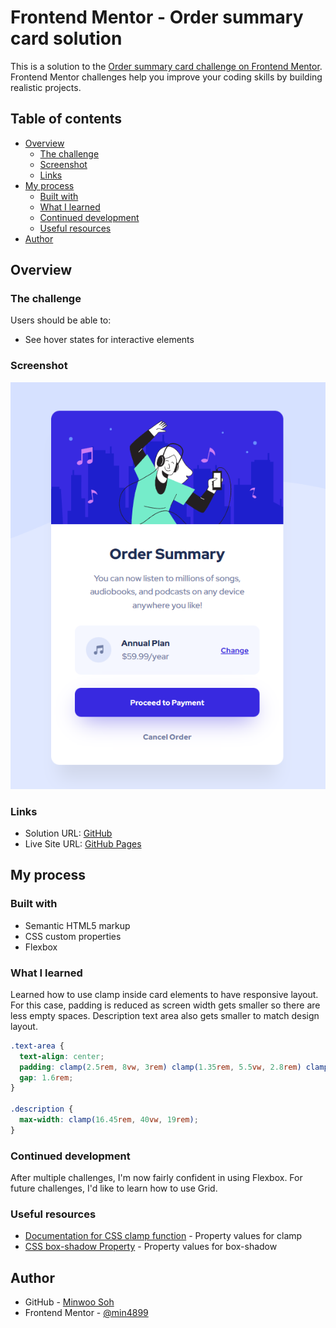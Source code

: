 # Frontend Mentor - Order summary card solution

This is a solution to the [Order summary card challenge on Frontend Mentor](https://www.frontendmentor.io/challenges/order-summary-component-QlPmajDUj). Frontend Mentor challenges help you improve your coding skills by building realistic projects. 

## Table of contents

- [Overview](#overview)
  - [The challenge](#the-challenge)
  - [Screenshot](#screenshot)
  - [Links](#links)
- [My process](#my-process)
  - [Built with](#built-with)
  - [What I learned](#what-i-learned)
  - [Continued development](#continued-development)
  - [Useful resources](#useful-resources)
- [Author](#author)

## Overview

### The challenge

Users should be able to:

- See hover states for interactive elements

### Screenshot

![](./screenshot.png)

### Links

- Solution URL: [GitHub](https://github.com/min4899/Frontend-Mentor-Order-Summary-Card-Component)
- Live Site URL: [GitHub Pages](https://min4899.github.io/Frontend-Mentor-Order-Summary-Card-Component/)

## My process

### Built with

- Semantic HTML5 markup
- CSS custom properties
- Flexbox

### What I learned

Learned how to use clamp inside card elements to have responsive layout. For this case, padding is reduced as screen width gets smaller so there are less empty spaces. Description text area also gets smaller to match design layout.

```css
.text-area {
  text-align: center;
  padding: clamp(2.5rem, 8vw, 3rem) clamp(1.35rem, 5.5vw, 2.8rem) clamp(2rem, 8vw, 2.5rem);
  gap: 1.6rem;
}

.description {
  max-width: clamp(16.45rem, 40vw, 19rem);
}
```

### Continued development

After multiple challenges, I'm now fairly confident in using Flexbox. For future challenges, I'd like to learn how to use Grid.

### Useful resources

- [Documentation for CSS clamp function](https://developer.mozilla.org/en-US/docs/Web/CSS/clamp) - Property values for clamp
- [CSS box-shadow Property](https://www.w3schools.com/cssref/css3_pr_box-shadow.asp) - Property values for box-shadow

## Author

- GitHub - [Minwoo Soh](https://github.com/min4899)
- Frontend Mentor - [@min4899](https://www.frontendmentor.io/profile/min4899)